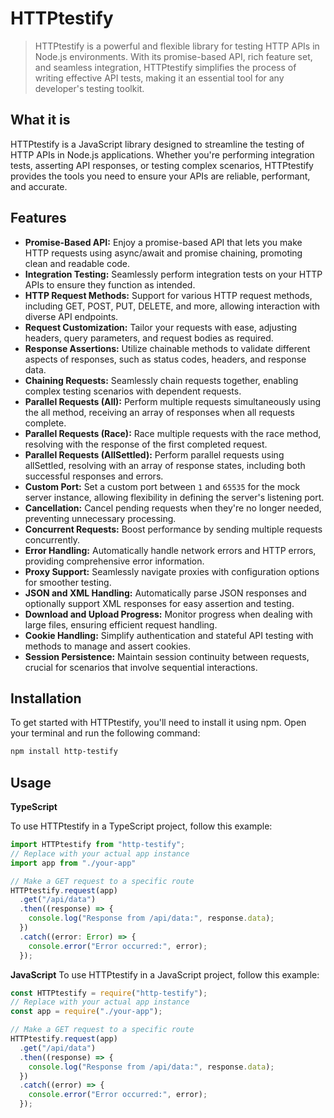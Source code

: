 # HTTPtestify

> HTTPtestify is a powerful and flexible library for testing HTTP APIs in Node.js environments. With its promise-based API, rich feature set, and seamless integration, HTTPtestify simplifies the process of writing effective API tests, making it an essential tool for any developer's testing toolkit.

## What it is

HTTPtestify is a JavaScript library designed to streamline the testing of HTTP APIs in Node.js applications. Whether you're performing integration tests, asserting API responses, or testing complex scenarios, HTTPtestify provides the tools you need to ensure your APIs are reliable, performant, and accurate.

## Features

- **Promise-Based API:** Enjoy a promise-based API that lets you make HTTP requests using async/await and promise chaining, promoting clean and readable code.
- **Integration Testing:** Seamlessly perform integration tests on your HTTP APIs to ensure they function as intended.
- **HTTP Request Methods:** Support for various HTTP request methods, including GET, POST, PUT, DELETE, and more, allowing interaction with diverse API endpoints.
- **Request Customization:** Tailor your requests with ease, adjusting headers, query parameters, and request bodies as required.
- **Response Assertions:** Utilize chainable methods to validate different aspects of responses, such as status codes, headers, and response data.
- **Chaining Requests:** Seamlessly chain requests together, enabling complex testing scenarios with dependent requests.
- **Parallel Requests (All):** Perform multiple requests simultaneously using the all method, receiving an array of responses when all requests complete.
- **Parallel Requests (Race):** Race multiple requests with the race method, resolving with the response of the first completed request.
- **Parallel Requests (AllSettled):** Perform parallel requests using allSettled, resolving with an array of response states, including both successful responses and errors.
- **Custom Port:** Set a custom port between `1` and `65535` for the mock server instance, allowing flexibility in defining the server's listening port.
- **Cancellation:** Cancel pending requests when they're no longer needed, preventing unnecessary processing.
- **Concurrent Requests:** Boost performance by sending multiple requests concurrently.
- **Error Handling:** Automatically handle network errors and HTTP errors, providing comprehensive error information.
- **Proxy Support:** Seamlessly navigate proxies with configuration options for smoother testing.
- **JSON and XML Handling:** Automatically parse JSON responses and optionally support XML responses for easy assertion and testing.
- **Download and Upload Progress:** Monitor progress when dealing with large files, ensuring efficient request handling.
- **Cookie Handling:** Simplify authentication and stateful API testing with methods to manage and assert cookies.
- **Session Persistence:** Maintain session continuity between requests, crucial for scenarios that involve sequential interactions.

## Installation

To get started with HTTPtestify, you'll need to install it using npm. Open your terminal and run the following command:

```bash
npm install http-testify
```

## Usage

**TypeScript**

To use HTTPtestify in a TypeScript project, follow this example:

```ts
import HTTPtestify from "http-testify";
// Replace with your actual app instance
import app from "./your-app"

// Make a GET request to a specific route
HTTPtestify.request(app)
  .get("/api/data")
  .then((response) => {
    console.log("Response from /api/data:", response.data);
  })
  .catch((error: Error) => {
    console.error("Error occurred:", error);
  });
```
**JavaScript**
To use HTTPtestify in a JavaScript project, follow this example:

```js
const HTTPtestify = require("http-testify");
// Replace with your actual app instance
const app = require("./your-app");

// Make a GET request to a specific route
HTTPtestify.request(app)
  .get("/api/data")
  .then((response) => {
    console.log("Response from /api/data:", response.data);
  })
  .catch((error) => {
    console.error("Error occurred:", error);
  });
```